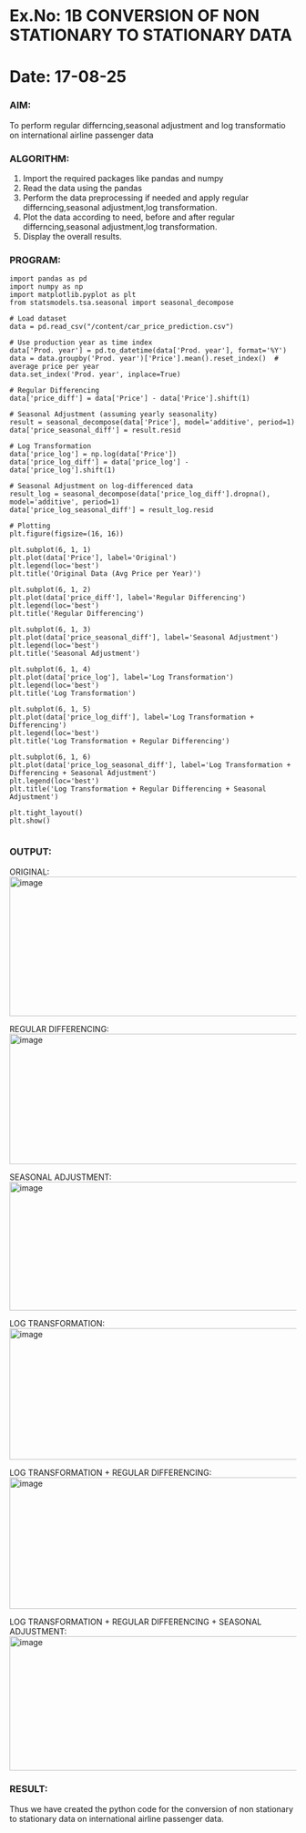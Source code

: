 # Ex.No: 1B                     CONVERSION OF NON STATIONARY TO STATIONARY DATA
# Date: 17-08-25

### AIM:
To perform regular differncing,seasonal adjustment and log transformatio on international airline passenger data
### ALGORITHM:
1. Import the required packages like pandas and numpy
2. Read the data using the pandas
3. Perform the data preprocessing if needed and apply regular differncing,seasonal adjustment,log transformation.
4. Plot the data according to need, before and after regular differncing,seasonal adjustment,log transformation.
5. Display the overall results.
### PROGRAM:
```
import pandas as pd
import numpy as np
import matplotlib.pyplot as plt
from statsmodels.tsa.seasonal import seasonal_decompose

# Load dataset
data = pd.read_csv("/content/car_price_prediction.csv")

# Use production year as time index
data['Prod. year'] = pd.to_datetime(data['Prod. year'], format='%Y')
data = data.groupby('Prod. year')['Price'].mean().reset_index()  # average price per year
data.set_index('Prod. year', inplace=True)

# Regular Differencing
data['price_diff'] = data['Price'] - data['Price'].shift(1)

# Seasonal Adjustment (assuming yearly seasonality)
result = seasonal_decompose(data['Price'], model='additive', period=1)
data['price_seasonal_diff'] = result.resid

# Log Transformation
data['price_log'] = np.log(data['Price'])
data['price_log_diff'] = data['price_log'] - data['price_log'].shift(1)

# Seasonal Adjustment on log-differenced data
result_log = seasonal_decompose(data['price_log_diff'].dropna(), model='additive', period=1)
data['price_log_seasonal_diff'] = result_log.resid

# Plotting
plt.figure(figsize=(16, 16))

plt.subplot(6, 1, 1)
plt.plot(data['Price'], label='Original')
plt.legend(loc='best')
plt.title('Original Data (Avg Price per Year)')

plt.subplot(6, 1, 2)
plt.plot(data['price_diff'], label='Regular Differencing')
plt.legend(loc='best')
plt.title('Regular Differencing')

plt.subplot(6, 1, 3)
plt.plot(data['price_seasonal_diff'], label='Seasonal Adjustment')
plt.legend(loc='best')
plt.title('Seasonal Adjustment')

plt.subplot(6, 1, 4)
plt.plot(data['price_log'], label='Log Transformation')
plt.legend(loc='best')
plt.title('Log Transformation')

plt.subplot(6, 1, 5)
plt.plot(data['price_log_diff'], label='Log Transformation + Differencing')
plt.legend(loc='best')
plt.title('Log Transformation + Regular Differencing')

plt.subplot(6, 1, 6)
plt.plot(data['price_log_seasonal_diff'], label='Log Transformation + Differencing + Seasonal Adjustment')
plt.legend(loc='best')
plt.title('Log Transformation + Regular Differencing + Seasonal Adjustment')

plt.tight_layout()
plt.show()


```

### OUTPUT:

ORIGINAL:
<img width="1429" height="245" alt="image" src="https://github.com/user-attachments/assets/15a6fe8b-c68a-4a6a-8f45-a4c0d900abfa" />


REGULAR DIFFERENCING:
<img width="1432" height="229" alt="image" src="https://github.com/user-attachments/assets/2b5c78ed-4c42-4a93-8e15-106e8075119b" />


SEASONAL ADJUSTMENT:
<img width="1435" height="226" alt="image" src="https://github.com/user-attachments/assets/d17d7eb0-332b-4601-ad7f-b08a89a07c60" />


LOG TRANSFORMATION:
<img width="1430" height="231" alt="image" src="https://github.com/user-attachments/assets/c8a1d001-de2d-43ee-baba-349d5b8eabc8" />

LOG TRANSFORMATION + REGULAR DIFFERENCING:
<img width="1431" height="231" alt="image" src="https://github.com/user-attachments/assets/5552fb4f-6dff-492f-99c3-126967b056a7" />

LOG TRANSFORMATION + REGULAR DIFFERENCING + SEASONAL ADJUSTMENT:
<img width="1434" height="236" alt="image" src="https://github.com/user-attachments/assets/1f361618-eb13-4381-a2e7-5ad532247673" />


### RESULT:
Thus we have created the python code for the conversion of non stationary to stationary data on international airline passenger
data.

